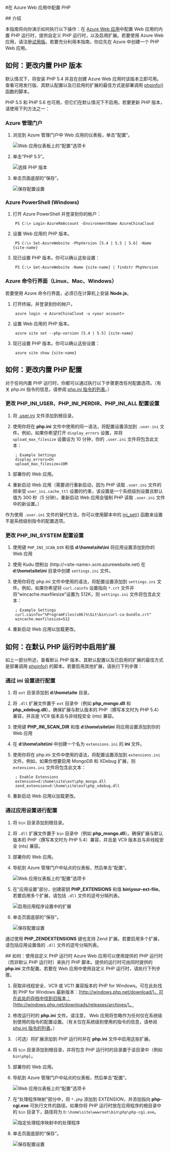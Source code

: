 <properties
	pageTitle="在 Azure Web 应用中配置 PHP | Windows Azure"
	description="了解如何在 Azure 中为 Web 应用配置默认 PHP 安装或添加自定义 PHP 安装。"
	services="app-service"
	documentationCenter="php"
	authors="tfitzmac"
	manager="wpickett"
	editor=""/>

<tags
	ms.service="app-service"
	ms.date="12/16/2015"
	wacn.date="01/29/2016"/>

#在 Azure Web 应用中配置 PHP

##<a name="WhatIs"></a> 介绍

本指南将向你演示如何执行以下操作：在 [Azure Web 应用](/documentation/services/web-sites/)中配置 Web 应用的内置 PHP 运行时，提供自定义 PHP 运行时，以及启用扩展。若要使用 Azure Web 应用，请注册[试用版]。若要充分利用本指南，你应先在 Azure 中创建一个 PHP Web 应用。

## 如何：更改内置 PHP 版本
默认情况下，将安装 PHP 5.4 并且在创建 Azure Web 应用时该版本立即可用。查看可用发行版、其默认配置以及已启用的扩展的最佳方式是部署调用 [phpinfo()] 函数的脚本。

PHP 5.5 和 PHP 5.6 也可用，但它们在默认情况下不启用。若要更新 PHP 版本，请使用下列方法之一：

### Azure 管理门户

1. 浏览到 Azure 管理门户中 Web 应用的仪表板，单击“配置”。

	![ Web 应用仪表板上的“配置”选项卡][configure]

1. 单击“PHP 5.5”。

	![选择 PHP 版本][select-php-version]

1. 单击页面底部的“保存”。

	![保存配置设置][save-button]

### Azure PowerShell (Windows)

1. 打开 Azure PowerShell 并登录到你的帐户：

        PS C:\> Login-AzureRmAccount -EnvironmentName AzureChinaCloud

2. 设置 Web 应用的 PHP 版本。

        PS C:\> Set-AzureWebsite -PhpVersion [5.4 | 5.5 | 5.6] -Name {site-name}

3. 现已设置 PHP 版本。你可以确认这些设置：

        PS C:\> Get-AzureWebsite -Name {site-name} | findstr PhpVersion

### Azure 命令行界面（Linux、Mac、Windows）

若要使用 Azure 命令行界面，必须已在计算机上安装 **Node.js**。

1. 打开终端，并登录到你的帐户。

        azure login -e AzureChinaCloud -u <your account>

2. 设置 Web 应用的 PHP 版本。

        azure site set --php-version [5.4 | 5.5] {site-name}

3. 现已设置 PHP 版本。你可以确认这些设置：

        azure site show {site-name}

## 如何：更改内置 PHP 配置

对于任何内置 PHP 运行时，你都可以通过执行以下步骤更改任何配置选项。（有关 php.ini 指令的信息，请参阅 [php.ini 指令的列表]。）

### 更改 PHP\_INI\_USER、PHP\_INI\_PERDIR、PHP\_INI\_ALL 配置设置

1. 将 [.user.ini] 文件添加到根目录。
2. 使用你将在 **php.ini** 文件中使用的同一语法，将配置设置添加到 `.user.ini` 文件。例如，如果你希望打开 `display_errors` 设置，并将 `upload_max_filesize` 设置设为 10 分钟，你的 `.user.ini` 文件将包含此文本：

		; Example Settings
		display_errors=On
		upload_max_filesize=10M

3. 部署你的 Web 应用。
4. 重新启动 Web 应用（需要进行重新启动，因为 PHP 读取 `.user.ini` 文件的频率受 `user_ini.cache_ttl` 设置的约束，该设置是一个系统级别设置且默认值为 300 秒（5 分钟）。重新启动 Web 应用会强制 PHP 读取 `.user.ini` 文件中的新设置。）

作为使用 `.user.ini` 文件的替代方法，你可以使用脚本中的 [ini\_set()] 函数来设置不是系统级别指令的配置选项。

### 更改 PHP\_INI\_SYSTEM 配置设置

1. 使用键 `PHP_INI_SCAN_DIR` 和值 **d:\\home\\site\\ini** 将应用设置添加到你的 Web 应用
2. 使用 Kudu 控制台 (http://&lt;site-name&gt;.scm.azurewebsite.net) 在 **d:\\home\\site\\ini** 目录中创建 `settings.ini` 文件。
3. 使用你将在 php.ini 文件中使用的语法，将配置设置添加到 `settings.ini` 文件。例如，如果你希望将 `curl.cainfo` 设置指向 `*.crt` 文件并将“wincache.maxfilesize”设置为 512K，则 `settings.ini` 文件将包含此文本：

		; Example Settings
		curl.cainfo="%ProgramFiles(x86)%\Git\bin\curl-ca-bundle.crt"
		wincache.maxfilesize=512
4. 重新启动 Web 应用以加载更改。

## 如何：在默认 PHP 运行时中启用扩展
如上一部分所述，查看默认 PHP 版本、其默认配置以及已启用的扩展的最佳方式是部署调用 [phpinfo()] 的脚本。若要启用其他扩展，请执行下列步骤：

### 通过 ini 设置进行配置

1. 将 `ext` 目录添加到 **d:\\home\\site** 目录。
2. 将 `.dll` 扩展文件置于 `ext` 目录中（例如 **php\_mongo.dll** 和 **php\_xdebug.dll**）。确保扩展与默认版本的 PHP（撰写本文时为 PHP 5.4）兼容，并且是 VC9 版本且与非线程安全 (nts) 兼容。
3. 使用键 **PHP\_INI\_SCAN\_DIR** 和值 **d:\\home\\site\\ini** 将应用设置添加到你的 Web 应用
4. 在 **d:\\home\\site\\ini** 中创建一个名为 `extensions.ini` 的 **ini** 文件。
5. 使用你将在 php.ini 文件中使用的语法，将配置设置添加到 `extensions.ini` 文件。例如，如果你想要启用 MongoDB 和 XDebug 扩展，则 `extensions.ini` 文件将包含此文本：

		; Enable Extensions
		extension=d:\home\site\ext\php_mongo.dll
		zend_extension=d:\home\site\ext\php_xdebug.dll
6. 重新启动 Web 应用以加载更改。

### 通过应用设置进行配置

1. 将 `bin` 目录添加到根目录。
2. 将 `.dll` 扩展文件置于 `bin` 目录中（例如 **php\_mongo.dll**）。确保扩展与默认版本的 PHP（撰写本文时为 PHP 5.4）兼容，并且是 VC9 版本且与非线程安全 (nts) 兼容。
3. 部署你的 Web 应用。

1. 导航到 Azure 管理门户中站点的仪表板，然后单击“配置”。

	![ Web 应用仪表板上的“配置”选项卡][configure]

1. 在“应用设置”部分，创建密钥 **PHP\_EXTENSIONS** 和值 **bin\\your-ext-file**。若要启用多个扩展，请包括 `.dll` 文件的逗号分隔列表。

	![启用应用程序设置中的扩展][app-settings]

1. 单击页面底部的“保存”。

	![保存配置设置][save-button]

通过使用 **PHP\_ZENDEXTENSIONS** 键也支持 Zend 扩展。若要启用多个扩展，请包括应用设置值的 `.dll` 文件的逗号分隔列表。


##<a name="UseCustomPHP"></a> 如何：使用自定义 PHP 运行时
Azure Web 应用可以使用提供的 PHP 运行时（而非默认 PHP 运行时）来执行 PHP 脚本。提供的运行时可由同时提供的 **php.ini** 文件配置。若要在 Web 应用中使用自定义 PHP 运行时，请执行下列步骤。

1. 获取非线程安全、VC9 或 VC11 兼容版本的 PHP for Windows。可在此处找到 PHP for Windows 最新版本：[http://windows.php.net/download/]。可在此处的存档中找到旧版本：[http://windows.php.net/downloads/releases/archives/]。
2. 修改运行时的 **php.ini** 文件。请注意， Web 应用将忽略作为任何仅在系统级别使用的指令的配置设置。（有关仅在系统级别使用的指令的信息，请参阅 [php.ini 指令的列表]。）
3. （可选）将扩展添加到 PHP 运行时并在 **php.ini** 文件中启用这些扩展。
4. 将 `bin` 目录添加到根目录，并将包含 PHP 运行时的目录置于该目录中（例如 `bin\php`）。
5. 部署你的 Web 应用。
1. 导航到 Azure 管理门户中站点的仪表板，然后单击“配置”。

	![ Web 应用仪表板上的“配置”选项卡][configure]

1. 在“处理程序映射”部分中，将 `*.php` 添加到 EXTENSION，并添加指向 **php-cgi.exe** 可执行文件的路径。如果你将 PHP 运行时放在应用程序的根目录中的 `bin` 目录下，路径将为 `D:\home\site\wwwroot\bin\php\php-cgi.exe`。

	![指定处理程序映射中的处理程序][handler-mappings]

1. 单击页面底部的“保存”。

	![保存配置设置][save-button]

[PHP Developer Center Tutorials]: /develop/php/
[How to Configure  Websites]: /documentation/articles/web-sites-configure
[configure]: ./media/web-sites-php-configure/configure.png
[app-settings]: ./media/web-sites-php-configure/app-settings.png
[handler-mappings]: ./media/web-sites-php-configure/handler-mappings.png
[Configure, monitor, and scale your  Websites in Azure]: /zh-cn/documentation/services/web-sites
[Download the Azure SDK for PHP]: /zh-cn/downloads/?sdk=php
[试用版]: /pricing/1rmb-trial/
[phpinfo()]: http://php.net/manual/en/function.phpinfo.php
[select-php-version]: ./media/web-sites-php-configure/select-php-version.png
[php.ini 指令的列表]: http://www.php.net/manual/en/ini.list.php
[.user.ini]: http://www.php.net/manual/en/configuration.file.per-user.php
[ini\_set()]: http://www.php.net/manual/en/function.ini-set.php
[application-settings]: ./media/web-sites-php-configure/application-settings.png
[settings-button]: ./media/web-sites-php-configure/settings-button.png
[save-button]: ./media/web-sites-php-configure/save-button.png
[php-extensions]: ./media/web-sites-php-configure/php-extensions.png
[handler-mappings]: ./media/web-sites-php-configure/handler-mappings.png
[http://windows.php.net/download/]: http://windows.php.net/download/
[http://windows.php.net/downloads/releases/archives/]: http://windows.php.net/downloads/releases/archives/
[SETPHPVERCLI]: ./media/web-sites-php-configure/ChangePHPVersion-XPlatCLI.png
[GETPHPVERCLI]: ./media/web-sites-php-configure/ShowPHPVersion-XplatCLI.png
[SETPHPVERPS]: ./media/web-sites-php-configure/ChangePHPVersion-PS.png
[GETPHPVERPS]: ./media/web-sites-php-configure/ShowPHPVersion-PS.png
 

<!---HONumber=Mooncake_0118_2016-->